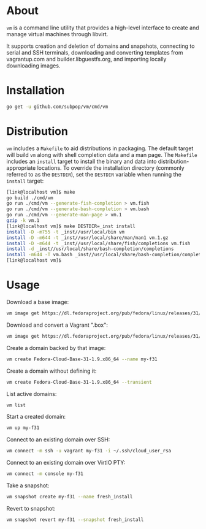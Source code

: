 # About #

`vm` is a command line utility that provides a high-level interface to create
and manage virtual machines through libvirt.

It supports creation and deletion of domains and snapshots, connecting to serial
and SSH terminals, downloading and converting templates from vagrantup.com and
builder.libguestfs.org, and importing locally downloading images.

# Installation #

```bash
go get -u github.com/subpop/vm/cmd/vm
```

# Distribution #

`vm` includes a `Makefile` to aid distributions in packaging. The default target
will build `vm` along with shell completion data and a man page. The `Makefile`
includes an `install` target to install the binary and data into distribution-appropriate
locations. To override the installation directory (commonly referred to as the
`DESTDIR`), set the `DESTDIR` variable when running the `install` target:

```bash
[link@localhost vm]$ make
go build ./cmd/vm
go run ./cmd/vm --generate-fish-completion > vm.fish
go run ./cmd/vm --generate-bash-completion > vm.bash
go run ./cmd/vm --generate-man-page > vm.1
gzip -k vm.1
[link@localhost vm]$ make DESTDIR=_inst install
install -D -m755 -t _inst//usr/local/bin vm
install -D -m644 -t _inst//usr/local/share/man/man1 vm.1.gz
install -D -m644 -t _inst//usr/local/share/fish/completions vm.fish
install -d _inst//usr/local/share/bash-completion/completions
install -m644 -T vm.bash _inst//usr/local/share/bash-completion/completions/vm
[link@localhost vm]$
```

# Usage #

Download a base image:

```bash
vm image get https://dl.fedoraproject.org/pub/fedora/linux/releases/31/Cloud/x86_64/images/Fedora-Cloud-Base-31-1.9.x86_64.qcow2
```

Download and convert a Vagrant ".box":

```bash
vm image get https://dl.fedoraproject.org/pub/fedora/linux/releases/31/Cloud/x86_64/images/Fedora-Cloud-Base-Vagrant-31-1.9.x86_64.vagrant-libvirt.box
```

Create a domain backed by that image:

```bash
vm create Fedora-Cloud-Base-31-1.9.x86_64 --name my-f31
```

Create a domain without defining it:

```bash
vm create Fedora-Cloud-Base-31-1.9.x86_64 --transient
```

List active domains:

```bash
vm list
```

Start a created domain:

```bash
vm up my-f31
```

Connect to an existing domain over SSH:

```bash
vm connect -m ssh -u vagrant my-f31 -i ~/.ssh/cloud_user_rsa
```

Connect to an existing domain over VirtIO PTY:

```bash
vm connect -m console my-f31
```

Take a snapshot:

```bash
vm snapshot create my-f31 --name fresh_install
```

Revert to snapshot:

```bash
vm snapshot revert my-f31 --snapshot fresh_install
```
